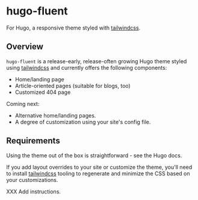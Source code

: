 # hugo-fluent
For Hugo, a responsive theme styled with [tailwindcss][1].

## Overview

`hugo-fluent` is a release-early, release-often growing Hugo theme styled using
[tailwindcss][1] and currently offers the following components:

* Home/landing page
* Article-oriented pages (suitable for blogs, too)
* Customized 404 page

Coming next:

* Alternative home/landing pages.
* A degree of customization using your site's config file.

## Requirements

Using the theme out of the box is straightforward - see the Hugo docs.

If you add layout overrides to your site or customize the theme, you'll need to
install [tailwindcss][1] tooling to regenerate and minimize the CSS based on
your customizations.

XXX Add instructions.


[1]: <https://tailwindcss.com/>
